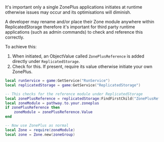 It's important only a single ZonePlus applications initiates at runtime otherwise issues may occur and its optimisations will diminish.

A developer may rename and/or place their Zone module anywhere within ReplicatedStorage therefore it's important for third party runtime applications (such as admin commands) to check and reference this correctly.

To achieve this:

1. When initiated, an ObjectValue called ``ZonePlusReference`` is added directly under ``ReplicatedStorage``.
2. Check for this. If present, require its value otherwise initiate your own ZonePlus.

```lua
local runService = game:GetService("RunService")
local replicatedStorage = game:GetService("ReplicatedStorage")

-- This checks for the reference module under ReplicatedStorage
local zonePlusReference = replicatedStorage:FindFirstChild("ZonePlusReference")
local zoneModule = pathway.to.your.zoneplus
if zonePlusReference then
	zoneModule = zonePlusReference.Value
end

-- Now use ZonePlus as normal
local Zone = require(zoneModule)
local zone = Zone.new(zoneGroup)
```
